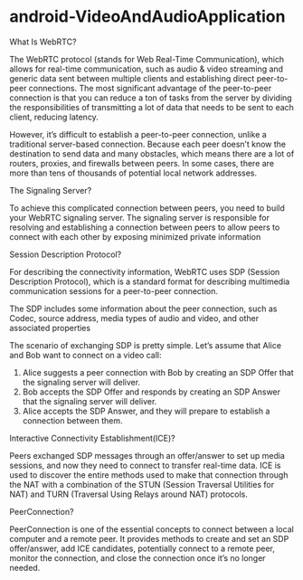 # android-VideoAndAudioApplication

What Is WebRTC?

The WebRTC protocol (stands for Web Real-Time Communication), which allows for real-time communication, such as audio & video streaming and generic data sent between multiple clients and establishing direct peer-to-peer connections.
The most significant advantage of the peer-to-peer connection is that you can reduce a ton of tasks from the server by dividing the responsibilities of transmitting a lot of data that needs to be sent to each client, reducing latency.

However, it’s difficult to establish a peer-to-peer connection, unlike a traditional server-based connection. Because each peer doesn’t know the destination to send data and many obstacles, which means there are a lot of routers, proxies, and firewalls between peers. In some cases, there are more than tens of thousands of potential local network addresses.

The Signaling Server?

To achieve this complicated connection between peers, you need to build your WebRTC signaling server. The signaling server is responsible for resolving and establishing a connection between peers to allow peers to connect with each other by exposing minimized private information

Session Description Protocol?

For describing the connectivity information, WebRTC uses SDP (Session Description Protocol), which is a standard format for describing multimedia communication sessions for a peer-to-peer connection.

The SDP includes some information about the peer connection, such as Codec, source address, media types of audio and video, and other associated properties

The scenario of exchanging SDP is pretty simple. Let’s assume that Alice and Bob want to connect on a video call:

1. Alice suggests a peer connection with Bob by creating an SDP Offer that the signaling server will deliver.
2. Bob accepts the SDP Offer and responds by creating an SDP Answer that the signaling server will deliver.
3. Alice accepts the SDP Answer, and they will prepare to establish a connection between them.

Interactive Connectivity Establishment(ICE)?

Peers exchanged SDP messages through an offer/answer to set up media sessions, and now they need to connect to transfer real-time data.
ICE is used to discover the entire methods used to make that connection through the NAT with a combination of the STUN (Session Traversal Utilities for NAT) and TURN (Traversal Using Relays around NAT) protocols.

PeerConnection?

PeerConnection is one of the essential concepts to connect between a local computer and a remote peer. It provides methods to create and set an SDP offer/answer, add ICE candidates, potentially connect to a remote peer, monitor the connection, and close the connection once it’s no longer needed.
